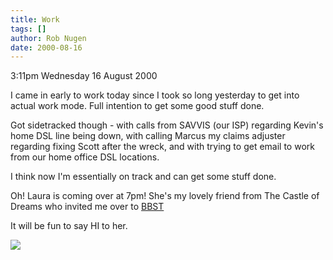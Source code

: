 ```yaml
---
title: Work
tags: []
author: Rob Nugen
date: 2000-08-16
---
```


<p class=date>3:11pm Wednesday 16 August 2000</p>

<p>I came in early to work today since I took so long yesterday to get into
actual work mode.  Full intention to get some good stuff done.

<p>Got sidetracked though - with calls from SAVVIS (our ISP) regarding
Kevin's home DSL line being down, with calling Marcus my claims adjuster
regarding fixing Scott after the wreck, and with trying to get email to work
from our home office DSL locations.

<p>I think now I'm essentially on track and can get some stuff done.

<p>Oh!  Laura is coming over at 7pm!  She's my lovely friend from The Castle
of Dreams who invited me over to <a href="http://www.geeky-boy.com">BBST</a>

<p>It will be fun to say HI to her.

<p><img src="/images/rob/wL-ROB.gif">

